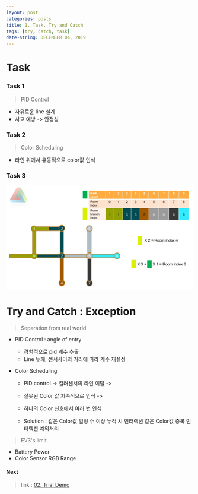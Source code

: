 ```yaml
---
layout: post
categories: posts
title: 1. Task, Try and Catch
tags: [try, catch, task]
date-string: DECEMBER 04, 2019
---
```


# Task

### Task 1

> PID Control
  * 자유로운 line 설계
  * 사고 예방 -> 안정성


### Task 2

> Color Scheduling
  * 라인 위에서 유동적으로 color값 인식


### Task 3

> 

<center>
    <img src="/images/intro/manz-task1.jpg">
</center>


# Try and Catch : Exception

> Separation from real world

  * PID Control : angle of entry
      - 경험적으로 pid 계수 추출
      - Line 두께, 센서사이의 거리에 따라 계수 재설정

  * Color Scheduling
      - PID control -> 컬러센서의 라인 이탈 ->
      - 잘못된 Color 값 지속적으로 인식 ->
      - 하나의 Color 신호에서 여러 번 인식

      - Solution : 같은 Color값 일정 수 이상 누적 시 인터렉션
        같은 Color값 중복 인터렉션 예외처리
       

> EV3's limit

  * Battery Power
  * Color Sensor RGB Range


#### Next

> link : <a target="_blank" href="https://team4nz.github.io//posts/2019-12-03/Trial-Demo.html"> 02. Trial Demo